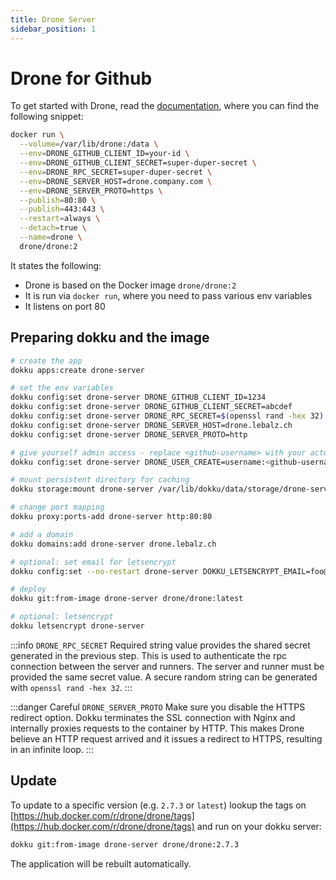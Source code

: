 ```yaml
---
title: Drone Server
sidebar_position: 1
---
```


# Drone for Github

To get started with Drone, read the [documentation](https://docs.drone.io/server/provider/gtihub/), where
you can find the following snippet:

```sh {3-7}
docker run \
  --volume=/var/lib/drone:/data \
  --env=DRONE_GITHUB_CLIENT_ID=your-id \
  --env=DRONE_GITHUB_CLIENT_SECRET=super-duper-secret \
  --env=DRONE_RPC_SECRET=super-duper-secret \
  --env=DRONE_SERVER_HOST=drone.company.com \
  --env=DRONE_SERVER_PROTO=https \
  --publish=80:80 \
  --publish=443:443 \
  --restart=always \
  --detach=true \
  --name=drone \
  drone/drone:2
```

It states the following:

- Drone is based on the Docker image `drone/drone:2`
- It is run via `docker run`, where you need to pass various env variables
- It listens on port 80

## Preparing dokku and the image

```sh
# create the app
dokku apps:create drone-server

# set the env variables
dokku config:set drone-server DRONE_GITHUB_CLIENT_ID=1234
dokku config:set drone-server DRONE_GITHUB_CLIENT_SECRET=abcdef
dokku config:set drone-server DRONE_RPC_SECRET=$(openssl rand -hex 32)
dokku config:set drone-server DRONE_SERVER_HOST=drone.lebalz.ch
dokku config:set drone-server DRONE_SERVER_PROTO=http

# give yourself admin access - replace <github-username> with your actual github username 
dokku config:set drone-server DRONE_USER_CREATE=username:<github-username>,admin:true

# mount persistent directory for caching
dokku storage:mount drone-server /var/lib/dokku/data/storage/drone-server:/data

# change port mapping
dokku proxy:ports-add drone-server http:80:80

# add a domain
dokku domains:add drone-server drone.lebalz.ch

# optional: set email for letsencrypt
dokku config:set --no-restart drone-server DOKKU_LETSENCRYPT_EMAIL=foo@bar.ch

# deploy
dokku git:from-image drone-server drone/drone:latest

# optional: letsencrypt
dokku letsencrypt drone-server
```

:::info `DRONE_RPC_SECRET`
Required string value provides the shared secret generated in the previous step. This is used to authenticate the rpc connection between the server and runners. The server and runner must be provided the same secret value. A secure random string can be generated with `openssl rand -hex 32`.
:::

:::danger Careful `DRONE_SERVER_PROTO`
Make sure you disable the HTTPS redirect option. Dokku terminates the SSL
connection with Nginx and internally proxies requests to the container by HTTP.
This makes Drone believe an HTTP request arrived and it issues a redirect to
HTTPS, resulting in an infinite loop.
:::

## Update
To update to a specific version (e.g. `2.7.3` or `latest`) lookup the tags on [https://hub.docker.com/r/drone/drone/tags](https://hub.docker.com/r/drone/drone/tags) and run on your dokku server:

```sh
dokku git:from-image drone-server drone/drone:2.7.3
```

The application will be rebuilt automatically.